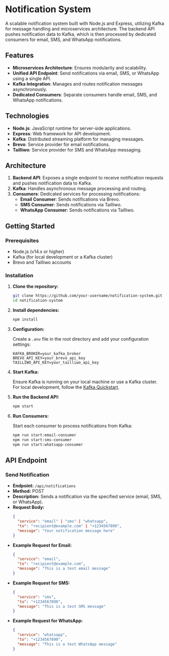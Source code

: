 # Notification System

A scalable notification system built with Node.js and Express, utilizing Kafka for message handling and microservices architecture. The backend API pushes notification data to Kafka, which is then processed by dedicated consumers for email, SMS, and WhatsApp notifications.

## Features

- **Microservices Architecture**: Ensures modularity and scalability.
- **Unified API Endpoint**: Send notifications via email, SMS, or WhatsApp using a single API.
- **Kafka Integration**: Manages and routes notification messages asynchronously.
- **Dedicated Consumers**: Separate consumers handle email, SMS, and WhatsApp notifications.

## Technologies

- **Node.js**: JavaScript runtime for server-side applications.
- **Express**: Web framework for API development.
- **Kafka**: Distributed streaming platform for managing messages.
- **Brevo**: Service provider for email notifications.
- **Tailliwo**: Service provider for SMS and WhatsApp messaging.

## Architecture

1. **Backend API**: Exposes a single endpoint to receive notification requests and pushes notification data to Kafka.
2. **Kafka**: Handles asynchronous message processing and routing.
3. **Consumers**: Dedicated services for processing notifications:
   - **Email Consumer**: Sends notifications via Brevo.
   - **SMS Consumer**: Sends notifications via Tailliwo.
   - **WhatsApp Consumer**: Sends notifications via Tailliwo.

## Getting Started

### Prerequisites

- Node.js (v14.x or higher)
- Kafka (for local development or a Kafka cluster)
- Brevo and Tailliwo accounts

### Installation

1. **Clone the repository:**

    ```bash
    git clone https://github.com/your-username/notification-system.git
    cd notification-system
    ```

2. **Install dependencies:**

    ```bash
    npm install
    ```

3. **Configuration:**

    Create a `.env` file in the root directory and add your configuration settings:

    ```env
    KAFKA_BROKER=your_kafka_broker
    BREVO_API_KEY=your_brevo_api_key
    TAILLIWO_API_KEY=your_tailliwo_api_key
    ```

4. **Start Kafka:**

    Ensure Kafka is running on your local machine or use a Kafka cluster. For local development, follow the [Kafka Quickstart](https://kafka.apache.org/quickstart).

5. **Run the Backend API:**

    ```bash
    npm start
    ```

6. **Run Consumers:**

    Start each consumer to process notifications from Kafka:

    ```bash
    npm run start:email-consumer
    npm run start:sms-consumer
    npm run start:whatsapp-consumer
    ```

## API Endpoint

### Send Notification

- **Endpoint:** `/api/notifications`
- **Method:** POST
- **Description:** Sends a notification via the specified service (email, SMS, or WhatsApp).
- **Request Body:**
    ```json
    {
      "service": "email" | "sms" | "whatsapp",
      "to": "recipient@example.com" | "+1234567890",
      "message": "Your notification message here"
    }
    ```
- **Example Request for Email:**
    ```json
    {
      "service": "email",
      "to": "recipient@example.com",
      "message": "This is a test email message"
    }
    ```
- **Example Request for SMS:**
    ```json
    {
      "service": "sms",
      "to": "+1234567890",
      "message": "This is a test SMS message"
    }
    ```
- **Example Request for WhatsApp:**
    ```json
    {
      "service": "whatsapp",
      "to": "+1234567890",
      "message": "This is a test WhatsApp message"
    }
    ```
